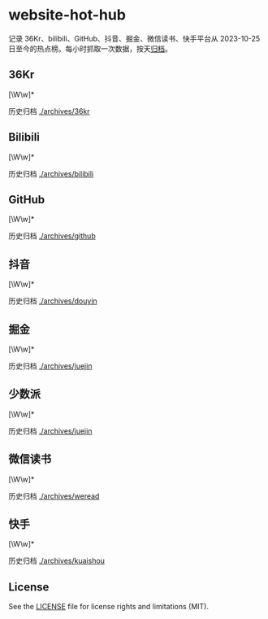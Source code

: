# website-hot-hub

记录 36Kr、bilibili、GitHub、抖音、掘金、微信读书、快手平台从 2023-10-25 日至今的热点榜。每小时抓取一次数据，按天[归档](archives)。

## 36Kr

<!-- BEGIN 36KR -->[\W\w]*<!-- END 36KR -->

历史归档 [./archives/36kr](./archives/36kr)

## Bilibili

<!-- BEGIN BILIBILI -->[\W\w]*<!-- END BILIBILI -->

历史归档 [./archives/bilibili](./archives/bilibili)

## GitHub

<!-- BEGIN GITHUB -->[\W\w]*<!-- END GITHUB -->

历史归档 [./archives/github](./archives/github)

## 抖音

<!-- BEGIN DOUYIN -->[\W\w]*<!-- END DOUYIN -->

历史归档 [./archives/douyin](./archives/douyin)

## 掘金

<!-- BEGIN JUEJIN -->[\W\w]*<!-- END JUEJIN -->

历史归档 [./archives/juejin](./archives/juejin)

## 少数派

<!-- BEGIN SSPAI -->[\W\w]*<!-- END SSPAI -->

历史归档 [./archives/juejin](./archives/sspai)

## 微信读书

<!-- BEGIN WEREAD -->[\W\w]*<!-- END WEREAD -->

历史归档 [./archives/weread](./archives/weread)

## 快手

<!-- BEGIN KUAISHOU -->[\W\w]*<!-- END KUAISHOU -->

历史归档 [./archives/kuaishou](./archives/kuaishou)

## License

See the [LICENSE](LICENSE) file for license rights and limitations (MIT).
